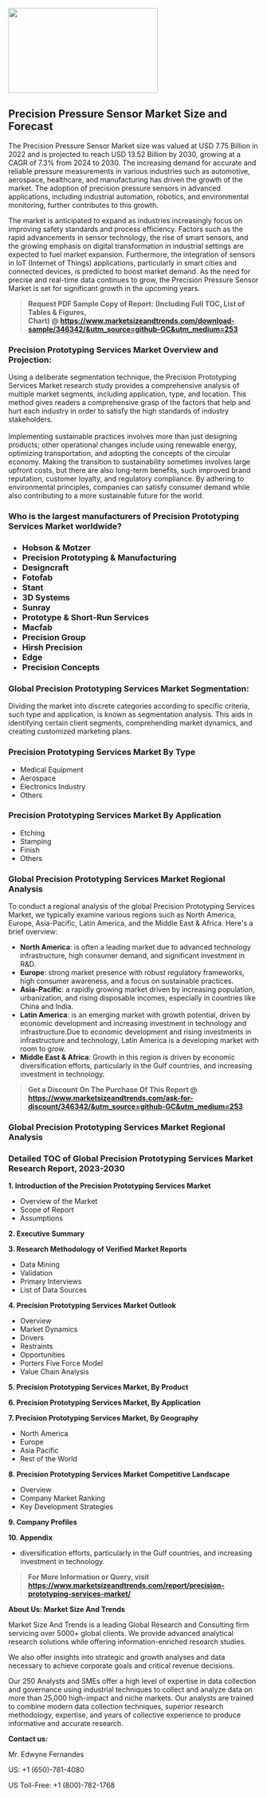 <p><img class="alignnone size-medium wp-image-20088" src="https://ffe5etoiles.com/wp-content/uploads/2024/12/MST1-300x171.png" alt="" width="300" height="171" /></p><h2>Precision Pressure Sensor Market Size and Forecast</h2><p>The Precision Pressure Sensor Market size was valued at USD 7.75 Billion in 2022 and is projected to reach USD 13.52 Billion by 2030, growing at a CAGR of 7.3% from 2024 to 2030. The increasing demand for accurate and reliable pressure measurements in various industries such as automotive, aerospace, healthcare, and manufacturing has driven the growth of the market. The adoption of precision pressure sensors in advanced applications, including industrial automation, robotics, and environmental monitoring, further contributes to this growth.</p><p>The market is anticipated to expand as industries increasingly focus on improving safety standards and process efficiency. Factors such as the rapid advancements in sensor technology, the rise of smart sensors, and the growing emphasis on digital transformation in industrial settings are expected to fuel market expansion. Furthermore, the integration of sensors in IoT (Internet of Things) applications, particularly in smart cities and connected devices, is predicted to boost market demand. As the need for precise and real-time data continues to grow, the Precision Pressure Sensor Market is set for significant growth in the upcoming years.</p></p><blockquote id="" class=""><strong>Request PDF Sample Copy of Report: (Including Full TOC, List of Tables &amp; Figures, Chart)&nbsp;@&nbsp;<strong><a href="https://www.marketsizeandtrends.com/download-sample/346342/&utm_source=github-GC&utm_medium=253" target="_blank">https://www.marketsizeandtrends.com/download-sample/346342/&utm_source=github-GC&utm_medium=253</a></strong></strong></blockquote><h3 id="" class="">Precision Prototyping Services Market&nbsp;Overview and Projection:</h3><p id="" class="">Using a deliberate segmentation technique, the Precision Prototyping Services Market research study provides a comprehensive analysis of multiple market segments, including application, type, and location. This method gives readers a comprehensive grasp of the factors that help and hurt each industry in order to satisfy the high standards of industry stakeholders. <br /> <br />Implementing sustainable practices involves more than just designing products; other operational changes include using renewable energy, optimizing transportation, and adopting the concepts of the circular economy. Making the transition to sustainability sometimes involves large upfront costs, but there are also long-term benefits, such improved brand reputation, customer loyalty, and regulatory compliance. By adhering to environmental principles, companies can satisfy consumer demand while also contributing to a more sustainable future for the world.</p><h3 id="" class="">Who is the largest manufacturers of&nbsp;Precision Prototyping Services Market worldwide?</h3><h3 class=""><p><ul><li>Hobson & Motzer </li><li> Precision Prototyping & Manufacturing </li><li> Designcraft </li><li> Fotofab </li><li> Stant </li><li> 3D Systems </li><li> Sunray </li><li> Prototype & Short-Run Services </li><li> Macfab </li><li> Precision Group </li><li> Hirsh Precision </li><li> Edge </li><li> Precision Concepts</li></ul></p></h3><h3 id="" class="">Global&nbsp;Precision Prototyping Services Market Segmentation:</h3><p id="" class="">Dividing the market into discrete categories according to specific criteria, such type and application, is known as segmentation analysis. This aids in identifying certain client segments, comprehending market dynamics, and creating customized marketing plans.</p><h3 id="" class="">Precision Prototyping Services Market&nbsp;By Type</h3><p><p><ul><li>Medical Equipment</li><li> Aerospace</li><li> Electronics Industry</li><li> Others</p></li></ul></p></p><h3 id="" class="">Precision Prototyping Services Market&nbsp;By Application</h3><p class=""><p><ul><li>Etching</li><li> Stamping</li><li> Finish</li><li> Others</li></ul></p></p><h3 id="" class="">Global Precision Prototyping Services Market Regional Analysis</h3><p id="" class="">To conduct a regional analysis of the global Precision Prototyping Services Market, we typically examine various regions such as North America, Europe, Asia-Pacific, Latin America, and the Middle East &amp; Africa. Here's a brief overview:</p><ul><li><strong>North America</strong>: is often a leading market due to advanced technology infrastructure, high consumer demand, and significant investment in R&amp;D.</li><li><strong>Europe</strong>: strong market presence with robust regulatory frameworks, high consumer awareness, and a focus on sustainable practices.</li><li><strong>Asia-Pacific</strong>: a rapidly growing market driven by increasing population, urbanization, and rising disposable incomes, especially in countries like China and India.</li><li><strong>Latin America</strong>: is an emerging market with growth potential, driven by economic development and increasing investment in technology and infrastructure.Due to economic development and rising investments in infrastructure and technology, Latin America is a developing market with room to grow.</li><li><strong>Middle East &amp; Africa</strong>: Growth in this region is driven by economic diversification efforts, particularly in the Gulf countries, and increasing investment in technology.</li></ul><blockquote id="" class=""><strong>Get a Discount On The Purchase Of This Report @ <strong><a href="https://www.marketsizeandtrends.com/ask-for-discount/346342/&utm_source=github-GC&utm_medium=253" target="_blank">https://www.marketsizeandtrends.com/ask-for-discount/346342/&utm_source=github-GC&utm_medium=253</a></strong></strong></blockquote><h3 id="" class="">Global Precision Prototyping Services Market Regional Analysis</h3><h3 id="" class="">Detailed TOC of Global Precision Prototyping Services Market Research Report, 2023-2030</h3><p id="" class=""><strong>1. Introduction of the Precision Prototyping Services Market</strong></p><ul><li>Overview of the Market</li><li>Scope of Report</li><li>Assumptions</li></ul><p id="" class=""><strong>2. Executive Summary</strong></p><p id="" class=""><strong>3. Research Methodology of Verified Market Reports</strong></p><ul><li>Data Mining</li><li>Validation</li><li>Primary Interviews</li><li>List of Data Sources</li></ul><p id="" class=""><strong>4. Precision Prototyping Services Market Outlook</strong></p><ul><li>Overview</li><li>Market Dynamics</li><li>Drivers</li><li>Restraints</li><li>Opportunities</li><li>Porters Five Force Model</li><li>Value Chain Analysis</li></ul><p id="" class=""><strong>5. Precision Prototyping Services Market, By Product</strong></p><p id="" class=""><strong>6. Precision Prototyping Services Market, By Application</strong></p><p id="" class=""><strong>7. Precision Prototyping Services Market, By Geography</strong></p><ul><li>North America</li><li>Europe</li><li>Asia Pacific</li><li>Rest of the World</li></ul><p id="" class=""><strong>8. Precision Prototyping Services Market Competitive Landscape</strong></p><ul><li>Overview</li><li>Company Market Ranking</li><li>Key Development Strategies</li></ul><p id="" class=""><strong>9. Company Profiles</strong></p><p id="" class=""><strong>10. Appendix</strong></p><ul><li>diversification efforts, particularly in the Gulf countries, and increasing investment in technology.</li></ul><blockquote id="" class=""><strong>For More Information or Query, visit <strong><strong><a href="https://www.marketsizeandtrends.com/report/precision-prototyping-services-market/" target="_blank">https://www.marketsizeandtrends.com/report/precision-prototyping-services-market/</a></strong></strong></strong></blockquote><p id="" class=""><strong>About Us: Market Size And Trends</strong></p><p id="" class="">Market Size And Trends is a leading Global Research and Consulting firm servicing over 5000+ global clients. We provide advanced analytical research solutions while offering information-enriched research studies.</p><p id="" class="">We also offer insights into strategic and growth analyses and data necessary to achieve corporate goals and critical revenue decisions.</p><p id="" class="">Our 250 Analysts and SMEs offer a high level of expertise in data collection and governance using industrial techniques to collect and analyze data on more than 25,000 high-impact and niche markets. Our analysts are trained to combine modern data collection techniques, superior research methodology, expertise, and years of collective experience to produce informative and accurate research.</p><p id="" class=""><strong>Contact us:</strong></p><p id="" class="">Mr. Edwyne Fernandes</p><p id="" class="">US: +1 (650)-781-4080</p><p id="" class="">US Toll-Free: +1 (800)-782-1768</p>
